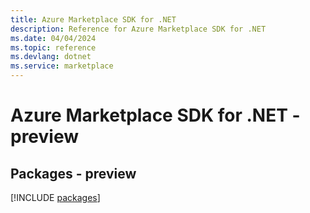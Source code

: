 ```yaml
---
title: Azure Marketplace SDK for .NET
description: Reference for Azure Marketplace SDK for .NET
ms.date: 04/04/2024
ms.topic: reference
ms.devlang: dotnet
ms.service: marketplace
---
```

# Azure Marketplace SDK for .NET - preview
## Packages - preview
[!INCLUDE [packages](marketplace-index.md)]